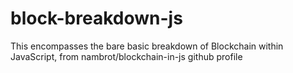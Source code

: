 # block-breakdown-js
This encompasses the bare basic breakdown of Blockchain within JavaScript, from nambrot/blockchain-in-js github profile
